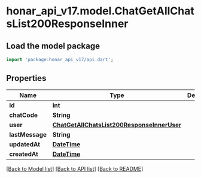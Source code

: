 # honar_api_v17.model.ChatGetAllChatsList200ResponseInner

## Load the model package
```dart
import 'package:honar_api_v17/api.dart';
```

## Properties
Name | Type | Description | Notes
------------ | ------------- | ------------- | -------------
**id** | **int** |  | [optional] 
**chatCode** | **String** |  | [optional] 
**user** | [**ChatGetAllChatsList200ResponseInnerUser**](ChatGetAllChatsList200ResponseInnerUser.md) |  | [optional] 
**lastMessage** | **String** |  | [optional] 
**updatedAt** | [**DateTime**](DateTime.md) |  | [optional] 
**createdAt** | [**DateTime**](DateTime.md) |  | [optional] 

[[Back to Model list]](../README.md#documentation-for-models) [[Back to API list]](../README.md#documentation-for-api-endpoints) [[Back to README]](../README.md)


